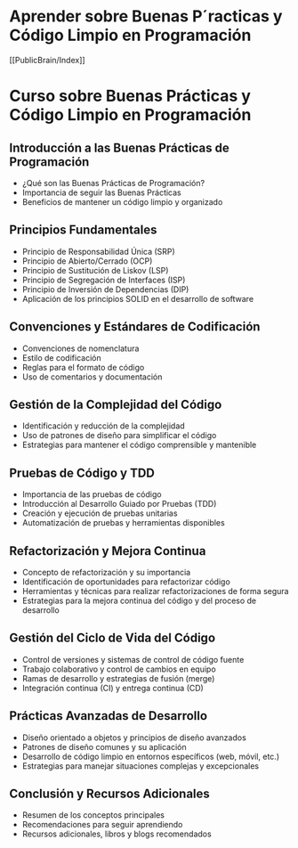 # Aprender sobre Buenas P´racticas y Código Limpio en Programación

[[PublicBrain/Index]]

# Curso sobre Buenas Prácticas y Código Limpio en Programación

## Introducción a las Buenas Prácticas de Programación
- ¿Qué son las Buenas Prácticas de Programación?
- Importancia de seguir las Buenas Prácticas
- Beneficios de mantener un código limpio y organizado

## Principios Fundamentales
- Principio de Responsabilidad Única (SRP)
- Principio de Abierto/Cerrado (OCP)
- Principio de Sustitución de Liskov (LSP)
- Principio de Segregación de Interfaces (ISP)
- Principio de Inversión de Dependencias (DIP)
- Aplicación de los principios SOLID en el desarrollo de software

## Convenciones y Estándares de Codificación
- Convenciones de nomenclatura
- Estilo de codificación
- Reglas para el formato de código
- Uso de comentarios y documentación

## Gestión de la Complejidad del Código
- Identificación y reducción de la complejidad
- Uso de patrones de diseño para simplificar el código
- Estrategias para mantener el código comprensible y mantenible

## Pruebas de Código y TDD
- Importancia de las pruebas de código
- Introducción al Desarrollo Guiado por Pruebas (TDD)
- Creación y ejecución de pruebas unitarias
- Automatización de pruebas y herramientas disponibles

## Refactorización y Mejora Continua
- Concepto de refactorización y su importancia
- Identificación de oportunidades para refactorizar código
- Herramientas y técnicas para realizar refactorizaciones de forma segura
- Estrategias para la mejora continua del código y del proceso de desarrollo

## Gestión del Ciclo de Vida del Código
- Control de versiones y sistemas de control de código fuente
- Trabajo colaborativo y control de cambios en equipo
- Ramas de desarrollo y estrategias de fusión (merge)
- Integración continua (CI) y entrega continua (CD)

## Prácticas Avanzadas de Desarrollo
- Diseño orientado a objetos y principios de diseño avanzados
- Patrones de diseño comunes y su aplicación
- Desarrollo de código limpio en entornos específicos (web, móvil, etc.)
- Estrategias para manejar situaciones complejas y excepcionales

## Conclusión y Recursos Adicionales
- Resumen de los conceptos principales
- Recomendaciones para seguir aprendiendo
- Recursos adicionales, libros y blogs recomendados
